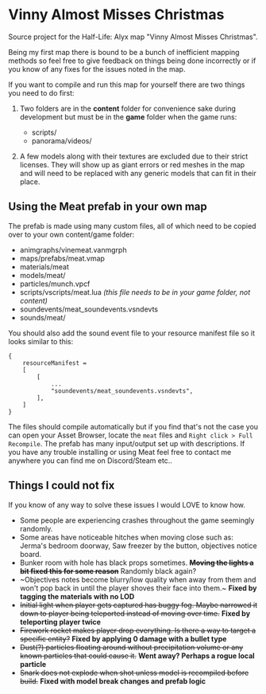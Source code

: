 # Vinny Almost Misses Christmas
Source project for the Half-Life: Alyx map "Vinny Almost Misses Christmas".

Being my first map there is bound to be a bunch of inefficient mapping methods so feel free to give feedback on things being done incorrectly or if you know of any fixes for the issues noted in the map.

If you want to compile and run this map for yourself there are two things you need to do first:

1. Two folders are in the **content** folder for convenience sake during development but must be in the **game** folder when the game runs:
	* scripts/
	* panorama/videos/

2. A few models along with their textures are excluded due to their strict licenses. They will show up as giant errors or red meshes in the map and will need to be replaced with any generic models that can fit in their place.

## Using the Meat prefab in your own map

The prefab is made using many custom files, all of which need to be copied over to your own content/game folder:
* animgraphs/vinemeat.vanmgrph
* maps/prefabs/meat.vmap
* materials/meat
* models/meat/
* particles/munch.vpcf
* scripts/vscripts/meat.lua *(this file needs to be in your game folder, not content)*
* soundevents/meat_soundevents.vsndevts
* sounds/meat/

You should also add the sound event file to your resource manifest file so it looks similar to this:
```
{
	resourceManifest = 
	[
		[ 
			...
			"soundevents/meat_soundevents.vsndevts",
		],
	]
}
```

The files should compile automatically but if you find that's not the case you can open your Asset Browser, locate the `meat` files and `Right click > Full Recompile`.
The prefab has many input/output set up with descriptions. If you have any trouble installing or using Meat feel free to contact me anywhere you can find me on Discord/Steam etc..

## Things I could not fix

If you know of any way to solve these issues I would LOVE to know how.

* Some people are experiencing crashes throughout the game seemingly randomly.
* Some areas have noticeable hitches when moving close such as: Jerma's bedroom doorway, Saw freezer by the button, objectives notice board.
* Bunker room with hole has black props sometimes. ~~**Moving the lights a bit fixed this for some reason**~~ Randomly black again?
* ~Objectives notes become blurry/low quality when away from them and won't pop back in until the player shoves their face into them.~ **Fixed by tagging the materials with no LOD**
* ~~Initial light when player gets captured has buggy fog. Maybe narrowed it down to player being teleported instead of moving over time.~~ **Fixed by teleporting player twice**
* ~~Firework rocket makes player drop everything. Is there a way to target a specific entity?~~ **Fixed by applying 0 damage with a bullet type**
* ~~Dust(?) particles floating around without precipitation volume or any known particles that could cause it.~~ **Went away? Perhaps a rogue local particle**
* ~~Snark does not explode when shot unless model is recompiled before build.~~ **Fixed with model break changes and prefab logic**
